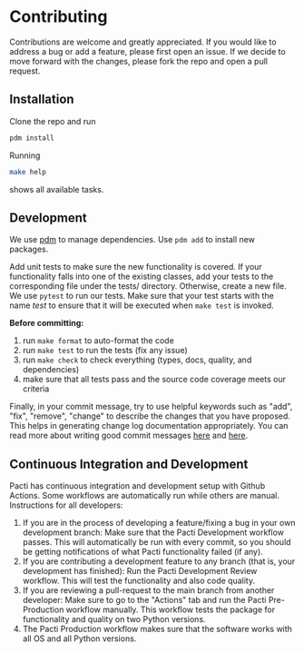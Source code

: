 # Contributing

Contributions are welcome and greatly appreciated.
If you would like to address a bug or add a feature, please first open an issue.
If we decide to move forward with the changes, please fork the repo and open a pull request.

## Installation

Clone the repo and run

```bash
pdm install
```

Running
```bash
make help
```
shows all available tasks.

## Development

We use [pdm](https://pdm.fming.dev/latest/) to manage dependencies.
Use `pdm add` to install new packages.

Add unit tests to make sure the new functionality is covered. If your functionality falls into one of the existing classes, add your tests to the corresponding file under the tests/ directory. Otherwise, create a new file. We use `pytest` to run our tests. Make sure that your test starts with the name *test* to ensure that it will be executed when `make test` is invoked.

**Before committing:**

1. run `make format` to auto-format the code
2. run `make test` to run the tests (fix any issue)
3. run `make check` to check everything (types, docs, quality, and dependencies)
4. make sure that all tests pass and the source code coverage meets our criteria

Finally, in your commit message, try to use helpful keywords such as "add", "fix", "remove", "change" to describe the changes that you have proposed. This helps in generating change log documentation appropriately. You can read more about writing good commit messages [here](https://opensource.com/article/22/12/git-commit-message) and [here](https://cbea.ms/git-commit/).
    
## Continuous Integration and Development
Pacti has continuous integration and development setup with Github Actions. Some workflows are automatically run while others are manual. Instructions for all developers:

1. If you are in the process of developing a feature/fixing a bug in your own development branch: Make sure that the Pacti Development workflow passes. This will automatically be run with every commit, so you should be getting notifications of what Pacti functionality failed (if any).
2. If you are contributing a development feature to any branch (that is, your development has finished): Run the Pacti Development Review workflow. This will test the functionality and also code quality.
3. If you are reviewing a pull-request to the main branch from another developer: Make sure to go to the "Actions" tab and run the Pacti Pre-Production workflow manually. This workflow tests the package for functionality and quality on two Python versions.
4. The Pacti Production workflow makes sure that the software works with all OS and all Python versions.
